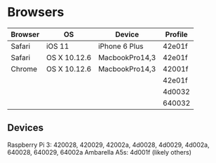 # Browsers

| Browser	| OS			| Device			| Profile	|
|-----------|---------------|-------------------|-----------|
| Safari	| iOS 11		| iPhone 6 Plus		| 42e01f	|
| Safari	| OS X 10.12.6	| MacbookPro14,3	| 42e01f	|
| Chrome	| OS X 10.12.6	| MacbookPro14,3	| 42001f	|
| 			| 				| 					| 42e01f	|
| 			| 				| 					| 4d0032	|
| 			| 				| 					| 640032	|


## Devices

Raspberry Pi 3:	420028, 420029, 42002a, 4d0028, 4d0029, 4d002a, 640028, 640029, 64002a
Ambarella A5s: 4d001f (likely others)
